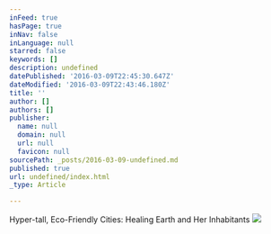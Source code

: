 ```yaml
---
inFeed: true
hasPage: true
inNav: false
inLanguage: null
starred: false
keywords: []
description: undefined
datePublished: '2016-03-09T22:45:30.647Z'
dateModified: '2016-03-09T22:43:46.180Z'
title: ''
author: []
authors: []
publisher:
  name: null
  domain: null
  url: null
  favicon: null
sourcePath: _posts/2016-03-09-undefined.md
published: true
url: undefined/index.html
_type: Article

---
```

Hyper-tall, Eco-Friendly Cities: Healing Earth and Her Inhabitants
![](https://the-grid-user-content.s3-us-west-2.amazonaws.com/0054a051-bb49-4d30-b1e9-b804ce41ece9.jpg)